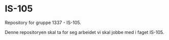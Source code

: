 # IS-105
Repository for gruppe 1337 - IS-105.

Denne repositoryen skal ta for seg arbeidet vi skal jobbe med i faget IS-105. 
